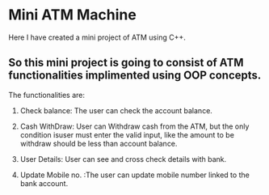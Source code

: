 # Mini ATM Machine

Here I have created a mini project of ATM using C++.

## So this mini project is going to consist of ATM functionalities implimented using OOP concepts.
The functionalities are:

1) Check balance: The user can check the account balance. 

2) Cash WithDraw: User can Withdraw cash from the ATM, but the only condition isuser must enter the valid input, like the amount to be withdraw should be less than account balance. 

3) User Details: User can see and cross check  details with bank.

4) Update Mobile no. :The user can update mobile number linked to the bank account.
